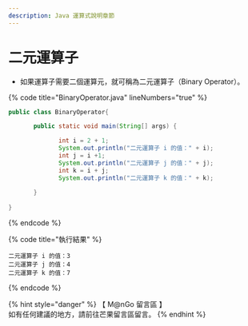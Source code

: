 ```yaml
---
description: Java 運算式說明章節
---
```


# 二元運算子

* 如果運算子需要二個運算元，就可稱為二元運算子（Binary Operator）。

{% code title="BinaryOperator.java" lineNumbers="true" %}
```java
public class BinaryOperator{

       public static void main(String[] args) {

              int i = 2 + 1;
              System.out.println("二元運算子 i 的值：" + i);
              int j = i +1;
              System.out.println("二元運算子 j 的值：" + j);
              int k = i + j;
              System.out.println("二元運算子 k 的值：" + k);
              
       }
       
}
```
{% endcode %}

{% code title="執行結果" %}
```
二元運算子 i 的值：3
二元運算子 j 的值：4
二元運算子 k 的值：7
```
{% endcode %}

{% hint style="danger" %}
【 M@nGo 留言區 】\
如有任何建議的地方，請前往芒果留言區留言。
{% endhint %}
